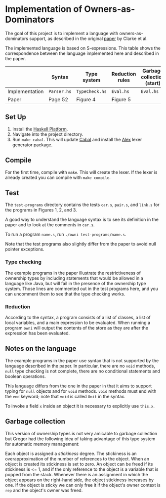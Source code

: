 # Implementation of Owners-as-Dominators

The goal of this project is to implement a language with owners-as-dominators support,
as described in the original [paper](http://citeseerx.ist.psu.edu/viewdoc/summary?doi=10.1.1.23.2115) by Clarke et al.

The implemented language is based on S-expressions.
This table shows the correspondence between the language implemented here and described in the paper.

|                | Syntax      | Type system    | Reduction rules | Garbage collection (start) |
|----------------|-------------|----------------|-----------------|----------------------------|
| Implementation | `Parser.hs` | `TypeCheck.hs` | `Eval.hs`       | `Eval.hs`                  |
| Paper          | Page 52     | Figure 4       | Figure 5        |                            |

## Set Up
1. Install the [Haskell Platform](https://www.haskell.org/platform/).
2. Navigate into the project directory.
3. Run `make cabal`. This will update [Cabal](https://www.haskell.org/cabal/) and install the
   [Alex](https://www.haskell.org/alex/) lexer generator package.

## Compile
For the first time, compile with `make`. This will create the lexer.
If the lexer is already created you can compile with `make compile`.

## Test
The `test-programs` directory contains the tests `car.s`, `pair.s`, and `link.s`
  for the programs in Figures 1, 2, and 3.

A good way to understand the language syntax is to see its definition
in the paper and to look at the comments in `car.s`.

To run a program `name.s`, run `./owni test-programs/name.s`.

Note that the test programs also slightly differ from the paper to avoid null pointer exceptions.

### Type checking
The example programs in the paper illustrate the restrictiveness of ownership types
by including statements that would be allowed in a language like Java, but will
fail in the presence of the ownership type system.
Those lines are commented out in the test programs here, and you can uncomment them
to see that the type checking works.

### Reduction
According to the syntax, a program consists of a list of classes, a list of local variables,
and a main expression to be evaluated.
When running a program `owni` will output the contents of the store as they are after
the expression has been evaluated.

## Notes on the language
The example programs in the paper use syntax that is not supported by the language
described in the paper. In particular, there are no `void` methods, `null` type checking is not complete,
there are no conditional statements and boolean operations.

This language differs from the one in the paper in that it aims to support typing for `null` objects
and for `void` methods.
`void` methods must end with the `end` keyword; note that `void` is called `Unit` in the syntax.

To invoke a field `x` inside an object it is necessary to explicitly use `this.x`.

## Garbage collection
This version of ownership types is not very amicable to garbage collection but
Gregor had the following idea of taking advantage of this type system for automatic
memory management:

Each object is assigned a _stickiness_ degree. The stickiness is an overapproximation of the number
 of references to the object. 
When an object is created its stickiness is set to zero.
An object can be freed if its stickiness is <= 1, and if the only reference to the object is a variable
that is popped from the stack. 
Whenever there is an assignment in which the object appears
on the right-hand side, the object stickiness increases by one.
If the object is sticky we can only free it if the object's
owner context is `rep` and the object's owner was freed.